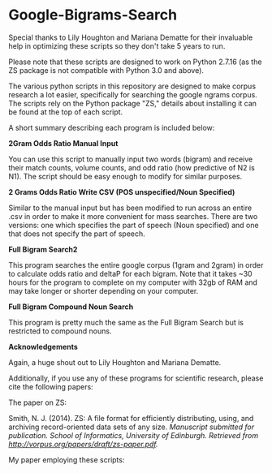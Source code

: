 # Google-Bigrams-Search

Special thanks to Lily Houghton and Mariana Dematte for their invaluable help in optimizing these scripts so they don't take 5 years to run.

Please note that these scripts are designed to work on Python 2.7.16 (as the ZS package is not compatible with Python 3.0 and above). 

The various python scripts in this repository are designed to make corpus research a lot easier, specifically for searching the google ngrams corpus. The scripts rely on the Python package "ZS," details about installing it can be found at the top of each script.

A short summary describing each program is included below:

**2Gram Odds Ratio Manual Input**

   You can use this script to manually input two words (bigram) and receive their match counts, volume counts, and 
   odd ratio (how predictive of N2 is N1). 
   The script should be easy enough to modify for similar purposes.

**2 Grams Odds Ratio Write CSV (POS unspecified/Noun Specified)**

   Similar to the manual input but has been modified to run across an entire .csv in order to make it more convenient for mass searches. 
   There are two versions: one which specifies the part of speech (Noun specified) and one that does not specify the part of speech.
    
**Full Bigram Search2**

   This program searches the entire google corpus (1gram and 2gram) in order to calculate odds ratio and deltaP for each bigram. Note that it takes ~30 hours for the program to complete on my computer with 32gb of RAM and may take longer or shorter depending on your computer.
   
**Full Bigram Compound Noun Search**

   This program is pretty much the same as the Full Bigram Search but is restricted to compound nouns.
   
**Acknowledgements**

Again, a huge shout out to Lily Houghton and Mariana Dematte.

Additionally, if you use any of these programs for scientific research, please cite the following papers:

The paper on ZS: 

Smith, N. J. (2014). ZS: A file format for efficiently distributing, using, and archiving record-oriented data sets of any size. *Manuscript submitted for publication. School of Informatics, University of Edinburgh. Retrieved from http://vorpus.org/papers/draft/zs-paper.pdf.*

My paper employing these scripts:






